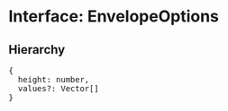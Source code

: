 # Interface: EnvelopeOptions

## Hierarchy

<Hierarchy
  :extend="{name: 'UINodeOptions', link: './ui-node-options'}"
/>

<pre>
{
  height: number,
  values?: <Ref to="../classes/vector">Vector</Ref>[]
}
</pre>
